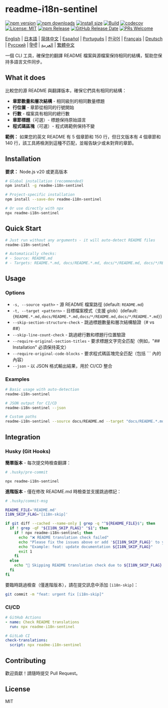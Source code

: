 # readme-i18n-sentinel

[![npm version](https://img.shields.io/npm/v/readme-i18n-sentinel.svg)](https://www.npmjs.com/package/readme-i18n-sentinel)
[![npm downloads](https://img.shields.io/npm/dm/readme-i18n-sentinel.svg)](https://www.npmjs.com/package/readme-i18n-sentinel)
[![install size](https://packagephobia.com/badge?p=readme-i18n-sentinel)](https://packagephobia.com/result?p=readme-i18n-sentinel)
[![Build](https://github.com/sugurutakahashi-1234/readme-i18n-sentinel/actions/workflows/ci-push-main.yml/badge.svg)](https://github.com/sugurutakahashi-1234/readme-i18n-sentinel/actions/workflows/ci-push-main.yml)
[![codecov](https://codecov.io/gh/sugurutakahashi-1234/readme-i18n-sentinel/graph/badge.svg)](https://codecov.io/gh/sugurutakahashi-1234/readme-i18n-sentinel)
[![License: MIT](https://img.shields.io/badge/License-MIT-yellow.svg)](https://opensource.org/licenses/MIT)
[![npm Release](https://github.com/sugurutakahashi-1234/readme-i18n-sentinel/actions/workflows/cd-npm-release.yml/badge.svg)](https://github.com/sugurutakahashi-1234/readme-i18n-sentinel/actions/workflows/cd-npm-release.yml)
[![GitHub Release Date](https://img.shields.io/github/release-date/sugurutakahashi-1234/readme-i18n-sentinel)](https://github.com/sugurutakahashi-1234/readme-i18n-sentinel/releases)
[![PRs Welcome](https://img.shields.io/badge/PRs-welcome-brightgreen.svg)](https://github.com/sugurutakahashi-1234/readme-i18n-sentinel/pulls)

[English](README.md) | [日本語](README.ja.md) | [简体中文](README.zh-CN.md) | [Español](README.es.md) | [Português](README.pt-BR.md) | [한국어](README.ko.md) | [Français](README.fr.md) | [Deutsch](README.de.md) | [Русский](README.ru.md) | [हिन्दी](README.hi.md) | [العربية](README.ar.md) | [繁體中文](README.zh-TW.md)

一個 CLI 工具，確保您的翻譯 README 檔案與源檔案保持相同的結構，幫助您保持多語言文件同步。

## What it does

比較您的源 README 與翻譯版本，確保它們具有相同的結構：
- **章節數量和層次結構** - 相同級別的相同數量標題
- **行位置** - 章節從相同的行號開始
- **行數** - 檔案具有相同的總行數
- **章節標題**（可選）- 標題保持原始語言
- **程式碼區塊**（可選）- 程式碼範例保持不變

**範例：** 如果您的英文 README 有 5 個章節和 150 行，但日文版本有 4 個章節和 140 行，該工具將檢測到這種不匹配，並報告缺少或未對齊的章節。

## Installation

**要求：** Node.js v20 或更高版本

```bash
# Global installation (recommended)
npm install -g readme-i18n-sentinel

# Project-specific installation
npm install --save-dev readme-i18n-sentinel

# Or use directly with npx
npx readme-i18n-sentinel
```

## Quick Start

```bash
# Just run without any arguments - it will auto-detect README files
readme-i18n-sentinel

# Automatically checks:
# - Source: README.md
# - Targets: README.*.md, docs/README.*.md, docs/*/README.md, docs/*/README.*.md
```

## Usage

### Options

- `-s, --source <path>` - 源 README 檔案路徑 (default: `README.md`)
- `-t, --target <pattern>` - 目標檔案模式（支援 glob）(default: `{README.*.md,docs/README.*.md,docs/*/README.md,docs/*/README.*.md}`)
- `--skip-section-structure-check` - 跳過標題數量和層次結構驗證（# vs ##）
- `--skip-line-count-check` - 跳過總行數和標題行位置驗證
- `--require-original-section-titles` - 要求標題文字完全匹配（例如，"## Installation" 必須保持英文）
- `--require-original-code-blocks` - 要求程式碼區塊完全匹配（包括 ``` 內的內容）
- `--json` - 以 JSON 格式輸出結果，用於 CI/CD 整合

### Examples

```bash
# Basic usage with auto-detection
readme-i18n-sentinel

# JSON output for CI/CD
readme-i18n-sentinel --json

# Custom paths
readme-i18n-sentinel --source docs/README.md --target "docs/README.*.md"
```

## Integration

### Husky (Git Hooks)

**簡單版本** - 每次提交時檢查翻譯：
```bash
# .husky/pre-commit

npx readme-i18n-sentinel
```

**進階版本** - 僅在修改 README.md 時檢查並支援跳過標記：
```bash
# .husky/commit-msg

README_FILE='README.md'
I18N_SKIP_FLAG='[i18n-skip]'

if git diff --cached --name-only | grep -q "^${README_FILE}$"; then
  if ! grep -qF "${I18N_SKIP_FLAG}" "$1"; then
    if ! npx readme-i18n-sentinel; then
      echo "❌ README translation check failed"
      echo "Please fix the issues above or add '${I18N_SKIP_FLAG}' to your commit message to skip this check."
      echo "Example: feat: update documentation ${I18N_SKIP_FLAG}"
      exit 1
    fi
  else
    echo "📖 Skipping README translation check due to ${I18N_SKIP_FLAG} flag"
  fi
fi
```

要臨時跳過檢查（僅進階版本），請在提交訊息中添加 `[i18n-skip]`：
```bash
git commit -m "feat: urgent fix [i18n-skip]"
```

### CI/CD

```yaml
# GitHub Actions
- name: Check README translations
  run: npx readme-i18n-sentinel

# GitLab CI
check-translations:
  script: npx readme-i18n-sentinel
```

## Contributing

歡迎貢獻！請隨時提交 Pull Request。

## License

MIT